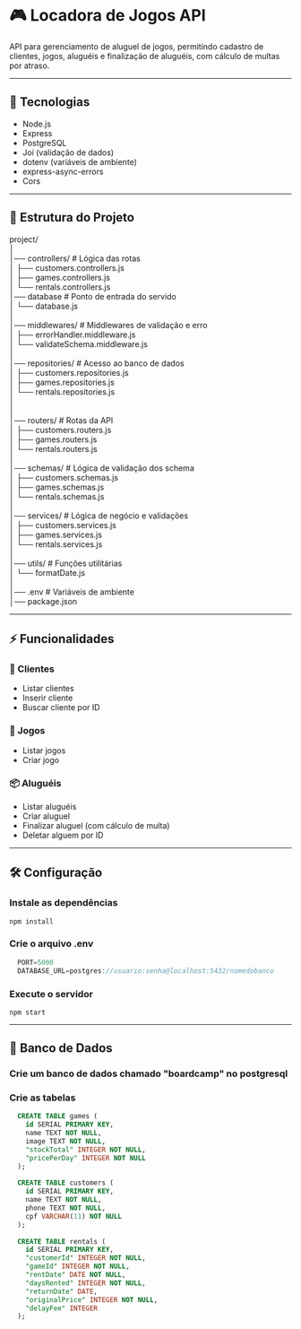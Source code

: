 # 🎮 Locadora de Jogos API

API para gerenciamento de aluguel de jogos, permitindo cadastro de clientes, jogos, aluguéis e finalização de aluguéis, com cálculo de multas por atraso.

---

## 🚀 Tecnologias

- Node.js
- Express
- PostgreSQL
- Joi (validação de dados)
- dotenv (variáveis de ambiente)
- express-async-errors
- Cors

---

## 📂 Estrutura do Projeto

project/  
│    
│── controllers/        # Lógica das rotas  
│   ├── customers.controllers.js  
│   ├── games.controllers.js  
│   └── rentals.controllers.js    
│──  database          # Ponto de entrada do servido  
│   └── database.js  
│   
│── middlewares/        # Middlewares de validação e erro  
│   ├── errorHandler.middleware.js  
│   └── validateSchema.middleware.js  
│  
│── repositories/       # Acesso ao banco de dados  
│   ├── customers.repositories.js  
│   ├── games.repositories.js  
│   └── rentals.repositories.js  
│  
│  
│── routers/            # Rotas da API  
│   ├── customers.routers.js  
│   ├── games.routers.js  
│   └── rentals.routers.js  
│  
│── schemas/           # Lógica de validação dos schema  
│   ├── customers.schemas.js  
│   ├── games.schemas.js  
│   └── rentals.schemas.js  
│  
│── services/           # Lógica de negócio e validações  
│   ├── customers.services.js  
│   ├── games.services.js  
│   └── rentals.services.js  
│  
│── utils/              # Funções utilitárias  
│   └── formatDate.js  
│  
│── .env                # Variáveis de ambiente  
│── package.json  


---

## ⚡ Funcionalidades

### 👤 Clientes
- Listar clientes
- Inserir cliente
- Buscar cliente por ID

### 🎲 Jogos
- Listar jogos
- Criar jogo

### 📦 Aluguéis
- Listar aluguéis
- Criar aluguel
- Finalizar aluguel (com cálculo de multa)
- Deletar alguem por ID

---
## 🛠️ Configuração

### Instale as dependências
 
  `npm install`

### Crie o arquivo .env
```js
  PORT=5000
  DATABASE_URL=postgres://usuario:senha@localhost:5432/nomedobanco
```

### Execute o servidor

  `npm start`

---

## 💾 Banco de Dados

### Crie um banco de dados chamado "boardcamp" no postgresql

### Crie as tabelas
```sql
  CREATE TABLE games (
    id SERIAL PRIMARY KEY,
    name TEXT NOT NULL,
    image TEXT NOT NULL,
    "stockTotal" INTEGER NOT NULL,
    "pricePerDay" INTEGER NOT NULL
  );
  
  CREATE TABLE customers (
    id SERIAL PRIMARY KEY,
    name TEXT NOT NULL,
    phone TEXT NOT NULL,
    cpf VARCHAR(11) NOT NULL
  );
  
  CREATE TABLE rentals (
    id SERIAL PRIMARY KEY,
    "customerId" INTEGER NOT NULL,
    "gameId" INTEGER NOT NULL,
    "rentDate" DATE NOT NULL,
    "daysRented" INTEGER NOT NULL,
    "returnDate" DATE,
    "originalPrice" INTEGER NOT NULL,
    "delayFee" INTEGER
  );
```



